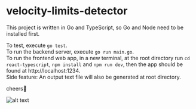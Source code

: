 # velocity-limits-detector

This project is written in Go and TypeScript, so Go and Node need to be installed first.<br />

To test, execute `go test`.<br />
To run the backend server, execute `go run main.go`.<br />
To run the frontend web app, in a new terminal, at the root directory run `cd react-typescript`, `npm install` and `npm run dev`, then the app should be found at http://localhost:1234.<br />
Side feature: An output text file will also be generated at root directory.

cheers🎉

![alt text](https://imgur.com/uahgtTM.png)